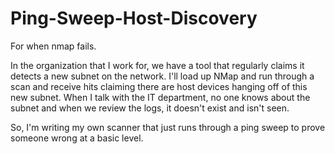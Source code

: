 # Ping-Sweep-Host-Discovery
For when nmap fails.

In the organization that I work for, we have a tool that regularly claims it detects a new subnet on the network.  I'll load up NMap and run through a scan and receive hits claiming there are host devices hanging off of this new subnet.  When I talk with the IT department, no one knows about the subnet and when we review the logs, it doesn't exist and isn't seen.

So, I'm writing my own scanner that just runs through a ping sweep to prove someone wrong at a basic level.
